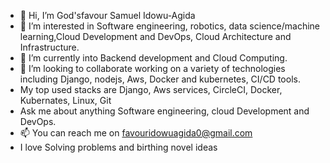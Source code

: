 - 👋 Hi, I’m God'sfavour Samuel Idowu-Agida
- 👀 I’m interested in Software engineering, robotics, data science/machine learning,Cloud Development and DevOps, Cloud Architecture and Infrastructure.
- 🌱 I’m currently into Backend development and Cloud Computing.
- 💞️ I’m looking to collaborate working on a variety of technologies including Django, nodejs, Aws, Docker and kubernetes, CI/CD tools.
- My top used stacks are Django, Aws services, CircleCI, Docker, Kubernates, Linux, Git
- Ask me about anything Software engineering, cloud Development and DevOps.
- 📫 You can reach me on favouridowuagida0@gmail.com
- I love Solving problems and birthing novel ideas

<!---
DudeGFA/DudeGFA is a ✨ special ✨ repository because its `README.md` (this file) appears on your GitHub profile.
You can click the Preview link to take a look at your changes.
--->
